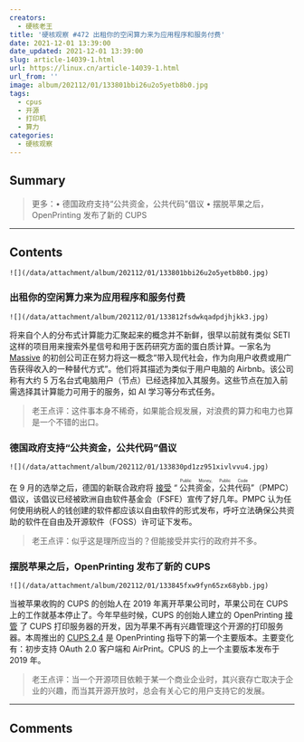 ```yaml
---
creators:
  - 硬核老王
title: '硬核观察 #472 出租你的空闲算力来为应用程序和服务付费'
date: 2021-12-01 13:39:00
date_updated: 2021-12-01 13:39:00
slug: article-14039-1.html
url: https://linux.cn/article-14039-1.html
url_from: ''
image: album/202112/01/133801bbi26u2o5yetb8b0.jpg
tags:
  - cpus
  - 开源
  - 打印机
  - 算力
categories:
  - 硬核观察
---
```


## Summary

> 更多：• 德国政府支持“公共资金，公共代码”倡议 • 摆脱苹果之后，OpenPrinting 发布了新的 CUPS

***

<!-- more -->

## Contents

`![](/data/attachment/album/202112/01/133801bbi26u2o5yetb8b0.jpg)`

### 出租你的空闲算力来为应用程序和服务付费

`![](/data/attachment/album/202112/01/133812fsdwkqadpdjhjkk3.jpg)`

将来自个人的分布式计算能力汇聚起来的概念并不新鲜，很早以前就有类似 SETI 这样的项目用来搜索外星信号和用于医药研究方面的蛋白质计算。一家名为 [Massive](https://joinmassive.com/) 的初创公司正在努力将这一概念“带入现代社会，作为向用户收费或用广告获得收入的一种替代方式”。他们将其描述为类似于用户电脑的 Airbnb。该公司称有大约 5 万名台式电脑用户（节点）已经选择加入其服务。这些节点在加入前需选择其计算能力可用于的服务，如 AI 学习等分布式任务。

> 
> 老王点评：这件事本身不稀奇，如果能合规发展，对浪费的算力和电力也算是一个不错的出口。
> 
> 
> 

### 德国政府支持“公共资金，公共代码”倡议

`![](/data/attachment/album/202112/01/133830pd1zz951xivlvvu4.jpg)`

在 9 月的选举之后，德国的新联合政府将 [接受](https://www.neowin.net/news/germany039s-new-coalition-government-backs-the-public-money-public-code-initiative/) “<ruby> 公共资金，公共代码 <rt>  Public Money, Public Code </rt></ruby>”（PMPC）倡议，该倡议已经被欧洲自由软件基金会（FSFE）宣传了好几年。PMPC 认为任何使用纳税人的钱创建的软件都应该以自由软件的形式发布，呼吁立法确保公共资助的软件在自由及开源软件（FOSS）许可证下发布。

> 
> 老王点评：似乎这是理所应当的？但能接受并实行的政府并不多。
> 
> 
> 

### 摆脱苹果之后，OpenPrinting 发布了新的 CUPS

`![](/data/attachment/album/202112/01/133845fxw9fyn65zx68ybb.jpg)`

当被苹果收购的 CUPS 的创始人在 2019 年离开苹果公司时，苹果公司在 CUPS 上的工作就基本停止了。今年早些时候，CUPS 的创始人建立的 OpenPrinting [接管](https://www.phoronix.com/scan.php?page=news_item&px=Apple-No-More-CUPS) 了 CUPS 打印服务器的开发，因为苹果不再有兴趣管理这个开源的打印服务器。本周推出的 [CUPS 2.4](https://github.com/OpenPrinting/cups/releases/tag/v2.4.0) 是 OpenPrinting 指导下的第一个主要版本。主要变化有：初步支持 OAuth 2.0 客户端和 AirPrint。CPUS 的上一个主要版本发布于 2019 年。

> 
> 老王点评：当一个开源项目依赖于某一个商业企业时，其兴衰存亡取决于企业的兴趣，而当其开源开放时，总会有关心它的用户支持它的发展。
> 
> 
>

***

## Comments
